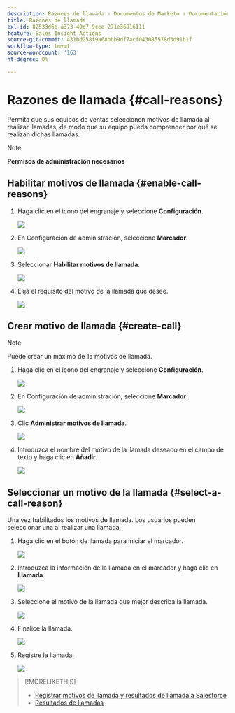 ```yaml
---
description: Razones de llamada - Documentos de Marketo - Documentación del producto
title: Razones de llamada
exl-id: 82533d6b-a373-49c7-9cee-271e36916111
feature: Sales Insight Actions
source-git-commit: 431bd258f9a68bbb9df7acf043085578d3d91b1f
workflow-type: tm+mt
source-wordcount: '163'
ht-degree: 0%

---
```


# Razones de llamada {#call-reasons}

Permita que sus equipos de ventas seleccionen motivos de llamada al realizar llamadas, de modo que su equipo pueda comprender por qué se realizan dichas llamadas.

>[!NOTE]
>
>**Permisos de administración necesarios**

## Habilitar motivos de llamada {#enable-call-reasons}

1. Haga clic en el icono del engranaje y seleccione **Configuración**.

   ![](assets/call-reasons-1.png)

1. En Configuración de administración, seleccione **Marcador**.

   ![](assets/call-reasons-2.png)

1. Seleccionar **Habilitar motivos de llamada**.

   ![](assets/call-reasons-3.png)

1. Elija el requisito del motivo de la llamada que desee.

   ![](assets/call-reasons-4.png)

## Crear motivo de llamada {#create-call}

>[!NOTE]
>
>Puede crear un máximo de 15 motivos de llamada.

1. Haga clic en el icono del engranaje y seleccione **Configuración**.

   ![](assets/call-reasons-5.png)

1. En Configuración de administración, seleccione **Marcador**.

   ![](assets/call-reasons-6.png)

1. Clic **Administrar motivos de llamada**.

   ![](assets/call-reasons-7.png)

1. Introduzca el nombre del motivo de la llamada deseado en el campo de texto y haga clic en **Añadir**.

   ![](assets/call-reasons-8.png)

## Seleccionar un motivo de la llamada {#select-a-call-reason}

Una vez habilitados los motivos de llamada. Los usuarios pueden seleccionar una al realizar una llamada.

1. Haga clic en el botón de llamada para iniciar el marcador.

   ![](assets/call-reasons-9.png)

1. Introduzca la información de la llamada en el marcador y haga clic en **Llamada**.

   ![](assets/call-reasons-10.png)

1. Seleccione el motivo de la llamada que mejor describa la llamada.

   ![](assets/call-reasons-11.png)

1. Finalice la llamada.

   ![](assets/call-reasons-12.png)

1. Registre la llamada.

   ![](assets/call-reasons-13.png)

>[!MORELIKETHIS]
>
>* [Registrar motivos de llamada y resultados de llamada a Salesforce](/help/marketo/product-docs/marketo-sales-insight/actions/phone/log-call-reasons-and-call-outcomes-to-salesforce.md)
>* [Resultados de llamadas](/help/marketo/product-docs/marketo-sales-insight/actions/phone/call-outcomes.md)
